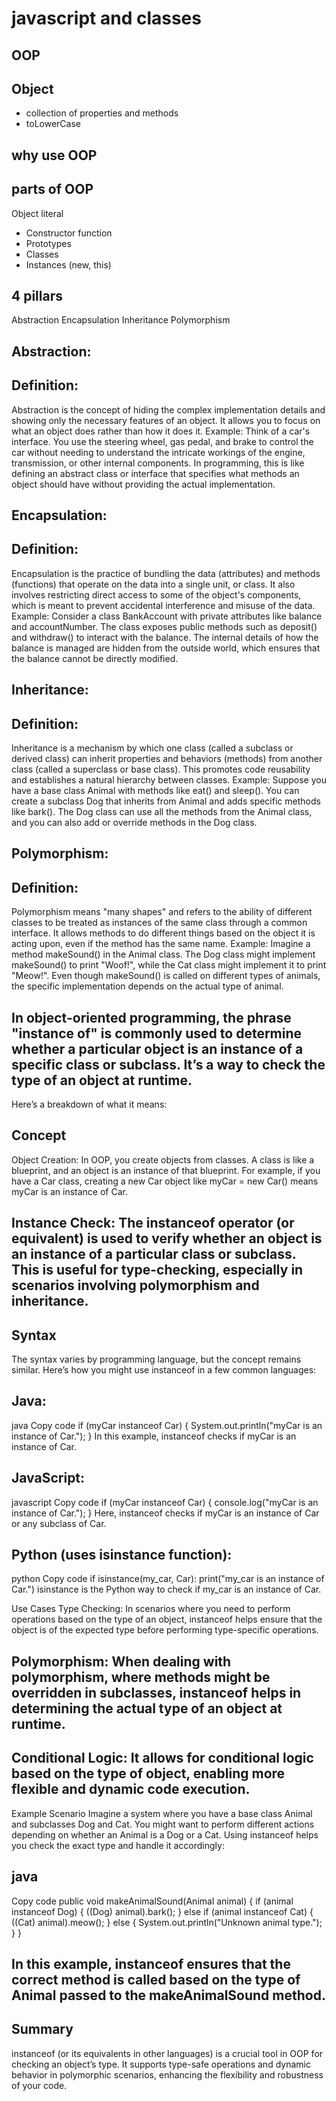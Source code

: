 # javascript and classes

## OOP

## Object
- collection of properties and methods
- toLowerCase

## why use OOP

## parts of OOP
Object literal 

- Constructor function
- Prototypes
- Classes
- Instances (new, this)


## 4 pillars
Abstraction
Encapsulation
Inheritance
Polymorphism

## Abstraction:

## Definition:
 Abstraction is the concept of hiding the complex implementation details and showing only the necessary features of an object. It allows you to focus on what an object does rather than how it does it.
Example: Think of a car's interface. You use the steering wheel, gas pedal, and brake to control the car without needing to understand the intricate workings of the engine, transmission, or other internal components. In programming, this is like defining an abstract class or interface that specifies what methods an object should have without providing the actual implementation.

## Encapsulation:

## Definition:
 Encapsulation is the practice of bundling the data (attributes) and methods (functions) that operate on the data into a single unit, or class. It also involves restricting direct access to some of the object's components, which is meant to prevent accidental interference and misuse of the data.
Example: Consider a class BankAccount with private attributes like balance and accountNumber. The class exposes public methods such as deposit() and withdraw() to interact with the balance. The internal details of how the balance is managed are hidden from the outside world, which ensures that the balance cannot be directly modified.

## Inheritance:

## Definition:
 Inheritance is a mechanism by which one class (called a subclass or derived class) can inherit properties and behaviors (methods) from another class (called a superclass or base class). This promotes code reusability and establishes a natural hierarchy between classes.
Example: Suppose you have a base class Animal with methods like eat() and sleep(). You can create a subclass Dog that inherits from Animal and adds specific methods like bark(). The Dog class can use all the methods from the Animal class, and you can also add or override methods in the Dog class.

## Polymorphism:

## Definition:
 Polymorphism means "many shapes" and refers to the ability of different classes to be treated as instances of the same class through a common interface. It allows methods to do different things based on the object it is acting upon, even if the method has the same name.
Example: Imagine a method makeSound() in the Animal class. The Dog class might implement makeSound() to print "Woof!", while the Cat class might implement it to print "Meow!". Even though makeSound() is called on different types of animals, the specific implementation depends on the actual type of animal.


## In object-oriented programming, the phrase "instance of" is commonly used to determine whether a particular object is an instance of a specific class or subclass. It’s a way to check the type of an object at runtime.

Here’s a breakdown of what it means:

## Concept
Object Creation: In OOP, you create objects from classes. A class is like a blueprint, and an object is an instance of that blueprint. For example, if you have a Car class, creating a new Car object like myCar = new Car() means myCar is an instance of Car.

## Instance Check: The instanceof operator (or equivalent) is used to verify whether an object is an instance of a particular class or subclass. This is useful for type-checking, especially in scenarios involving polymorphism and inheritance.

## Syntax
The syntax varies by programming language, but the concept remains similar. Here’s how you might use instanceof in a few common languages:

## Java:

java
Copy code
if (myCar instanceof Car) {
    System.out.println("myCar is an instance of Car.");
}
In this example, instanceof checks if myCar is an instance of Car.

## JavaScript:

javascript
Copy code
if (myCar instanceof Car) {
    console.log("myCar is an instance of Car.");
}
Here, instanceof checks if myCar is an instance of Car or any subclass of Car.

## Python (uses isinstance function):

python
Copy code
if isinstance(my_car, Car):
    print("my_car is an instance of Car.")
isinstance is the Python way to check if my_car is an instance of Car.

Use Cases
Type Checking: In scenarios where you need to perform operations based on the type of an object, instanceof helps ensure that the object is of the expected type before performing type-specific operations.

## Polymorphism: When dealing with polymorphism, where methods might be overridden in subclasses, instanceof helps in determining the actual type of an object at runtime.

## Conditional Logic: It allows for conditional logic based on the type of object, enabling more flexible and dynamic code execution.

Example Scenario
Imagine a system where you have a base class Animal and subclasses Dog and Cat. You might want to perform different actions depending on whether an Animal is a Dog or a Cat. Using instanceof helps you check the exact type and handle it accordingly:

## java
Copy code
public void makeAnimalSound(Animal animal) {
    if (animal instanceof Dog) {
        ((Dog) animal).bark();
    } else if (animal instanceof Cat) {
        ((Cat) animal).meow();
    } else {
        System.out.println("Unknown animal type.");
    }
}
## In this example, instanceof ensures that the correct method is called based on the type of Animal passed to the makeAnimalSound method.

## Summary
instanceof (or its equivalents in other languages) is a crucial tool in OOP for checking an object’s type. It supports type-safe operations and dynamic behavior in polymorphic scenarios, enhancing the flexibility and robustness of your code.




